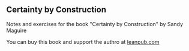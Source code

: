 ## Certainty by Construction

Notes and exercises for the book "Certainty by Construction" by Sandy Maguire

You can buy this book and support the authro at [leanpub.com](https://leanpub.com/certainty-by-construction)
